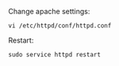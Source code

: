 Change apache settings:
```
vi /etc/httpd/conf/httpd.conf
```

Restart:
```
sudo service httpd restart  
```
